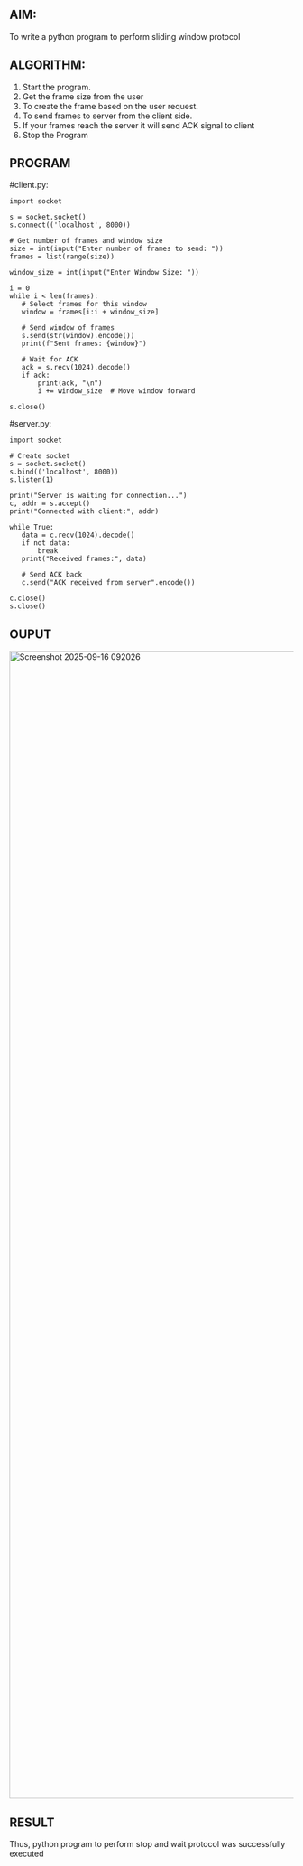 
## AIM:
To write a python program to perform sliding window protocol
## ALGORITHM:
1. Start the program.
2. Get the frame size from the user
3. To create the frame based on the user request.
4. To send frames to server from the client side.
5. If your frames reach the server it will send ACK signal to client
6. Stop the Program
## PROGRAM
 #client.py:
 ```
import socket

s = socket.socket()
s.connect(('localhost', 8000))

# Get number of frames and window size
size = int(input("Enter number of frames to send: "))
frames = list(range(size))

window_size = int(input("Enter Window Size: "))

i = 0
while i < len(frames):
    # Select frames for this window
    window = frames[i:i + window_size]

    # Send window of frames
    s.send(str(window).encode())
    print(f"Sent frames: {window}")

    # Wait for ACK
    ack = s.recv(1024).decode()
    if ack:
        print(ack, "\n")
        i += window_size  # Move window forward

s.close()

```
 #server.py:
 ```
import socket

# Create socket
s = socket.socket()
s.bind(('localhost', 8000))
s.listen(1)

print("Server is waiting for connection...")
c, addr = s.accept()
print("Connected with client:", addr)

while True:
    data = c.recv(1024).decode()
    if not data:
        break
    print("Received frames:", data)

    # Send ACK back
    c.send("ACK received from server".encode())

c.close()
s.close()

```
## OUPUT
<img width="1949" height="2032" alt="Screenshot 2025-09-16 092026" src="https://github.com/user-attachments/assets/cbe98ffd-43ab-46f6-a446-a937b426f972" />

## RESULT
Thus, python program to perform stop and wait protocol was successfully executed
